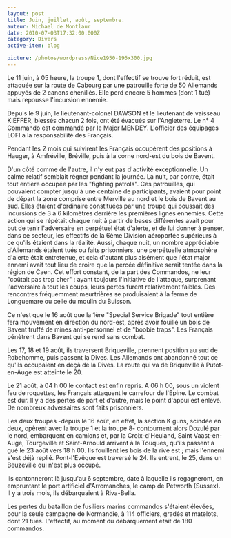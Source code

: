 ```yaml
---
layout: post
title: Juin, juillet, août, septembre.
auteur: Michael de Montlaur
date: 2010-07-03T17:32:00.000Z
category: Divers
active-item: blog

picture: /photos/wordpress/Nice1950-196x300.jpg
---
```

>
Le 11 juin, à 05 heure, la troupe 1, dont l'effectif se trouve  fort réduit, est attaquée sur la route de Cabourg par une patrouille  forte de 50 Allemands appuyés de 2 canons chenillés. Elle perd encore 5  hommes (dont 1 tué) mais repousse l'incursion ennemie.
>
Depuis le 9 juin, le lieutenant-colonel DAWSON et le lieutenant de  vaisseau KIEFFER, blessés chacun 2 fois, ont été évacués sur  l'Angleterre. Le n° 4 Commando est commandé par le Major MENDEY.  L'officier des équipages LOFI a la responsabilité des Français.
>
Pendant les 2 mois qui suivirent les Français occupèrent des  positions à Hauger, à Amfréville, Bréville, puis à la corne nord-est du  bois de Bavent.
>
<!--more-->
>
D'un côté comme de l'autre, il n'y eut pas d'activité  exceptionnelle. Un calme relatif semblait régner pendant la journée. La  nuit, par contre, était tout entière occupée par les "fighting patrols".  Ces patrouilles, qui pouvaient compter jusqu'à une centaine de  participants, avaient pour point de départ la zone comprise entre  Merville au nord et le bois de Bavent au sud. Elles étaient d'ordinaire  constituées par une troupe qui poussait des incursions de 3 à 6  kilomètres derrière les premières lignes ennemies. Cette action qui se  répétait chaque nuit à partir de bases différentes avait pour but de  tenir l'adversaire en perpétuel état d'alerte, et de lui donner à  penser, dans ce secteur, les effectifs de la 6ème Division aéroportée  supérieurs à ce qu'ils étaient dans la réalité. Aussi, chaque nuit, un  nombre appréciable d'Allemands étaient tués ou faits prisonniers, une  perpétuelle atmosphère d'alerte était entretenue, et cela d'autant plus  aisément que l'état major ennemi avait tout lieu de croire que la percée  définitive serait tentée dans la région de Caen. Cet effort constant,  de la part des Commandos, ne leur "coûtait pas trop cher" : ayant  toujours l'initiative de l'attaque, surprenant l'adversaire à tout les  coups, leurs pertes furent relativement faibles. Des rencontres  fréquemment meurtrières se produisaient à la ferme de Longuemare ou  celle du moulin du Buisson.
>
Ce n'est que le 16 août que la 1ère "Special Service Brigade" tout entière fera mouvement en direction du nord-est, après avoir fouillé un bois de Bavent truffé de mines anti-personnel et de "boobie traps". Les Français pénètrent dans Bavent qui se rend sans combat.
>
Les 17, 18 et 19 août, ils traversent Briqueville, prennent position au sud de Robehomme, puis passent la Dives. Les Allemands ont abandonné tout ce qu'ils occupaient en deçà de la Dives. La route qui va de Briqueville à Putot-en-Auge est atteinte le 20.
>
Le 21 août, à 04 h 00 le contact est enfin repris. A 06 h 00, sous un violent feu de roquettes, les Français attaquent le carrefour de l'Epine. Le combat est dur. Il y a des pertes de part et d'autre, mais le point d'appui est enlevé. De nombreux adversaires sont faits prisonniers.
>
Les deux troupes -depuis le 16 août, en effet, la section K guns, scindée en deux, opèrent avec la troupe 1 et la troupe 8- contournent alors Dozulé par le nord, embarquent en camions et, par la Croix-d'Heuland, Saint Vaast-en-Auge, Tourgeville et Saint-Arnould arrivent à la Touques, qu'ils passent à gué le 23 août vers 18 h 00. Ils fouillent les bois de la rive est ; mais l'ennemi s'est déjà replié. Pont-l'Evêque est traversé le 24. Ils entrent, le 25, dans un Beuzeville qui n'est plus occupé.
>
Ils cantonneront là jusqu'au 6 septembre, date à laquelle ils regagneront, en empruntant le port artificiel d'Arromanches, le camp de Petworth (Sussex). Il y a trois mois, ils débarquaient à Riva-Bella.
>
Les pertes du bataillon de fusiliers marins commandos s'étaient élevées, pour la seule campagne de Normandie, à 114 officiers, gradés et matelots, dont 21 tués. L'effectif, au moment du débarquement était de 180 commandos.
